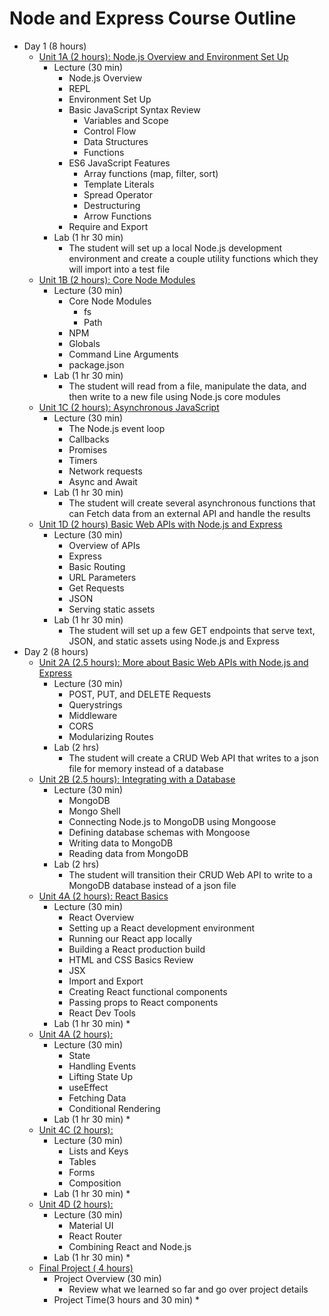 # Node and Express Course Outline

*   Day 1 (8 hours)
    *   [Unit 1A (2 hours): Node.js Overview and Environment Set Up](Unit-1A.md)
        *   Lecture (30 min)
            *   Node.js Overview
            *   REPL
            *   Environment Set Up
            *   Basic JavaScript Syntax Review
                *   Variables and Scope
                *   Control Flow
                *   Data Structures
                *   Functions
            *   ES6 JavaScript Features
                *   Array functions (map, filter, sort)
                *   Template Literals
                *   Spread Operator
                *   Destructuring
                *   Arrow Functions
            *   Require and Export
        *   Lab (1 hr 30 min)
            *   The student will set up a local Node.js development environment and create a couple utility functions which they will import into a test file
    *   [Unit 1B (2 hours): Core Node Modules](Unit-1B.md) 
        *   Lecture (30 min)
            *   Core Node Modules
                *   fs
                *   Path
            *   NPM
            *   Globals 
            *   Command Line Arguments
            *   package.json
        *   Lab (1 hr 30 min)
            *   The student will read from a file, manipulate the data, and then write to a new file using Node.js core modules
    *   [Unit 1C (2 hours): Asynchronous JavaScript](Unit-1C.md) 
        *   Lecture (30 min)
            * The Node.js event loop
            * Callbacks
            * Promises
            * Timers
            * Network requests
            * Async and Await
        *   Lab (1 hr 30 min)
            *   The student will create several asynchronous functions that can Fetch data from an external API and handle the results
    *   [Unit 1D (2 hours) Basic Web APIs with Node.js and Express](Unit-1D.md) 
        *   Lecture (30 min)
            *   Overview of APIs
            *   Express
            *   Basic Routing
            *   URL Parameters
            *   Get Requests
            *   JSON
            *   Serving static assets
        *   Lab (1 hr 30 min)
            *   The student will set up a few GET endpoints that serve text, JSON, and static assets using Node.js and Express
*   Day 2 (8 hours)
    *   [Unit 2A (2.5 hours): More about Basic Web APIs with Node.js and Express ](Unit-2A.md)
        *   Lecture (30 min)
            *   POST, PUT, and DELETE Requests
            *   Querystrings
            *   Middleware
            *   CORS
            *   Modularizing Routes
        *   Lab (2 hrs)
            *   The student will create a CRUD Web API that writes to a json file for memory instead of a database
    *   [Unit 2B (2.5 hours): Integrating with a Database](Unit-2B.md) 
        *   Lecture (30 min)
            * MongoDB
            * Mongo Shell
            * Connecting Node.js to MongoDB using Mongoose
            * Defining database schemas with Mongoose
            * Writing data to MongoDB
            * Reading data from MongoDB
        *   Lab (2 hrs)
            *   The student will transition their CRUD Web API to write to a MongoDB database instead of a json file
    *   [Unit 4A (2 hours): React Basics](Unit-4A.md) 
        *   Lecture (30 min)
            * React Overview
            * Setting up a React development environment
            * Running our React app locally
            * Building a React production build
            * HTML and CSS Basics Review
            * JSX
            * Import and Export
            * Creating React functional components
            * Passing props to React components
            * React Dev Tools
        *   Lab (1 hr 30 min)
            *   
    *   [Unit 4A (2 hours): ](Unit-4B.md) 
        *   Lecture (30 min)
            * State 
            * Handling Events
            * Lifting State Up
            * useEffect
            * Fetching Data
            * Conditional Rendering
        *   Lab (1 hr 30 min)
            *   
    *   [Unit 4C (2 hours): ](Unit-4C.md) 
        *   Lecture (30 min)
            * Lists and Keys
            * Tables
            * Forms
            * Composition
        *   Lab (1 hr 30 min)
            *   
    *   [Unit 4D (2 hours): ](Unit-4D.md) 
        *   Lecture (30 min)
            * Material UI
            * React Router
            * Combining React and Node.js
        *   Lab (1 hr 30 min)
            *   
    *   [Final Project ( 4 hours)](Unit-Final-Node-Express-React.md) 
        *   Project Overview (30 min)
            *   Review what we learned so far and go over project details
        *   Project Time(3 hours and 30 min)
            *   